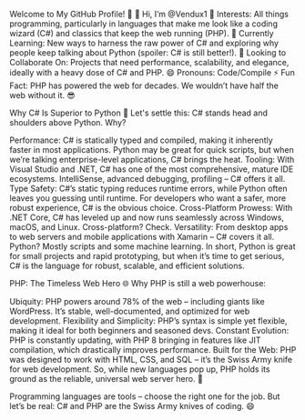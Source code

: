Welcome to My GitHub Profile! 👋
👋 Hi, I’m @Vendux1
👀 Interests: All things programming, particularly in languages that make me look like a coding wizard (C#) and classics that keep the web running (PHP).
🌱 Currently Learning: New ways to harness the raw power of C# and exploring why people keep talking about Python (spoiler: C# is still better!).
💞️ Looking to Collaborate On: Projects that need performance, scalability, and elegance, ideally with a heavy dose of C# and PHP.
😄 Pronouns: Code/Compile
⚡ Fun Fact: PHP has powered the web for decades. We wouldn’t have half the web without it. 😎

Why C# Is Superior to Python 🐍
Let's settle this: C# stands head and shoulders above Python. Why?

Performance: C# is statically typed and compiled, making it inherently faster in most applications. Python may be great for quick scripts, but when we’re talking enterprise-level applications, C# brings the heat.
Tooling: With Visual Studio and .NET, C# has one of the most comprehensive, mature IDE ecosystems. IntelliSense, advanced debugging, profiling – C# offers it all.
Type Safety: C#’s static typing reduces runtime errors, while Python often leaves you guessing until runtime. For developers who want a safer, more robust experience, C# is the obvious choice.
Cross-Platform Prowess: With .NET Core, C# has leveled up and now runs seamlessly across Windows, macOS, and Linux. Cross-platform? Check.
Versatility: From desktop apps to web servers and mobile applications with Xamarin – C# covers it all. Python? Mostly scripts and some machine learning.
In short, Python is great for small projects and rapid prototyping, but when it’s time to get serious, C# is the language for robust, scalable, and efficient solutions.

PHP: The Timeless Web Hero 🌐
Why PHP is still a web powerhouse:

Ubiquity: PHP powers around 78% of the web – including giants like WordPress. It’s stable, well-documented, and optimized for web development.
Flexibility and Simplicity: PHP’s syntax is simple yet flexible, making it ideal for both beginners and seasoned devs.
Constant Evolution: PHP is constantly updating, with PHP 8 bringing in features like JIT compilation, which drastically improves performance.
Built for the Web: PHP was designed to work with HTML, CSS, and SQL – it’s the Swiss Army knife for web development.
So, while new languages pop up, PHP holds its ground as the reliable, universal web server hero. 🚀

Programming languages are tools – choose the right one for the job. But let’s be real: C# and PHP are the Swiss Army knives of coding. 😄
